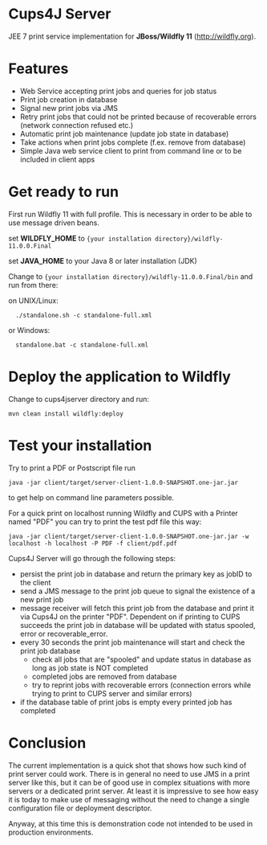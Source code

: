 Cups4J Server
=============
JEE 7 print service implementation for **JBoss/Wildfly 11** (http://wildfly.org). 

Features
======== 
- Web Service accepting print jobs and queries for job status
- Print job creation in database
- Signal new print jobs via JMS
- Retry print jobs that could not be printed because of recoverable errors (network connection refused etc.)
- Automatic print job maintenance (update job state in database)
- Take actions when print jobs complete (f.ex. remove from database)
- Simple Java web service client to print from command line or to be included in client apps 

Get ready to run
================

First run Wildfly 11 with full profile. This is necessary in order to be able to use message driven beans.

set **WILDFLY_HOME** to ```{your installation directory}/wildfly-11.0.0.Final```

set **JAVA_HOME** to your Java 8 or later installation (JDK)

Change to ```{your installation directory}/wildfly-11.0.0.Final/bin``` and run from there:

on UNIX/Linux:
```
  ./standalone.sh -c standalone-full.xml
```
or Windows:
```
  standalone.bat -c standalone-full.xml
```

Deploy the application to Wildfly
=================================
Change to cups4jserver directory and run:
```
mvn clean install wildfly:deploy 
```
Test your installation
======================
Try to print a PDF or Postscript file run
```
java -jar client/target/server-client-1.0.0-SNAPSHOT.one-jar.jar
```
to get help on command line parameters possible.


For a quick print on localhost running Wildfly and CUPS with a Printer named "PDF" you can try to print the test pdf file this way:
```
java -jar client/target/server-client-1.0.0-SNAPSHOT.one-jar.jar -w localhost -h localhost -P PDF -f client/pdf.pdf
```
Cups4J Server will go through the following steps:
- persist the print job in database and return the primary key as jobID to the client
- send a JMS message to the print job queue to signal the existence of a new print job
- message receiver will fetch this print job from the database and print it via Cups4J on the printer "PDF". 
  Dependent on if printing to CUPS succeeds the print job in database will be updated with status spooled, error or recoverable_error. 
- every 30 seconds the print job maintenance will start and check the print job database 
  - check all jobs that are "spooled" and update status in database as long as job state is NOT completed
  - completed jobs are removed from database
  - try to reprint jobs with recoverable errors (connection errors while trying to print to CUPS server and similar errors) 
- if the database table of print jobs is empty every printed job has completed

Conclusion
==========
The current implementation is a quick shot that shows how such kind of print server could work. 
There is in general no need to use JMS in a print server like this, but it can be of good use in complex situations with more servers or a dedicated print server. At least it is impressive to see how easy it is today to make use of messaging without the need to change a single configuration file or deployment descriptor. 

Anyway, at this time this is demonstration code not intended to be used in production environments.

 





